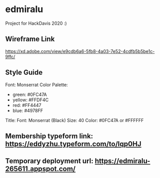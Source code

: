 # edmiralu
Project for HackDavis 2020 :)

## Wireframe Link
https://xd.adobe.com/view/e9cdb6a6-5fb8-4a03-7e52-4cdfb5b5be1c-9ffc/

## Style Guide

Font: Monserrat
Color Palette: 
- green: #0FC47A
- yellow: #FFDF4C
- red: #FF4447
- blue: #4978FF

Title:
Font: Monserrat (Black)
Size: 40
Color: #0FC47A or #FFFFFF

## Membership typeform link: https://eddyzhu.typeform.com/to/lqp0HJ

## Temporary deployment url: https://edmiralu-265611.appspot.com/
